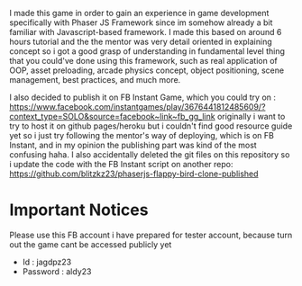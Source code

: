 I made this game in order to gain an experience in game development specifically with Phaser JS Framework since im somehow already a 
bit familiar with Javascript-based framework.  I made this based on around 6 hours tutorial and the the mentor was very detail oriented
in explaining concept so i got a good grasp of understanding in fundamental level thing that you could've done using this framework, 
such as real application of OOP, asset preloading, arcade physics concept, object positioning, scene management, best practices, and much 
more.

I also decided to publish it on FB Instant Game, which you could try on :
https://www.facebook.com/instantgames/play/3676441812485609/?context_type=SOLO&source=facebook~link~fb_gg_link
originally i want to try to host it on github pages/heroku but i couldn't find good resource guide yet so i just try following the mentor's way of deploying, which is on FB Instant, and in my opinion the publishing part was kind of the most confusing haha. I also accidentally
deleted the git files on this repository so i update the code with the FB Instant script on another repo:
https://github.com/blitzkz23/phaserjs-flappy-bird-clone-published

# Important Notices
Please use this FB account i have prepared for tester account, because turn out the game cant be accessed publicly yet
<ul>
  <li>Id : jagdpz23</li>
  <li>Password : aldy23</li>
</ul>


  
